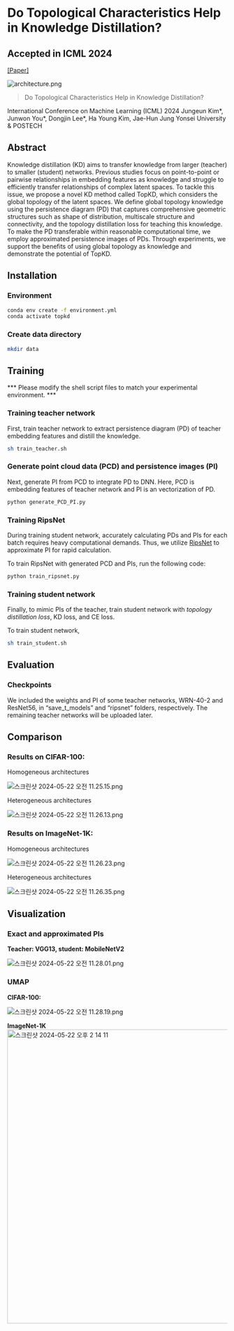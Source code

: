 # Do Topological Characteristics Help in Knowledge Distillation?
## Accepted in ICML 2024

[[Paper]](💥)

![architecture.png](https://prod-files-secure.s3.us-west-2.amazonaws.com/000722fa-64b3-42e8-b73e-280be5fafebc/249207a0-adf7-4d67-a185-e3ab4a927f28/architecture.png)

> Do Topological Characteristics Help in Knowledge Distillation?

International Conference on Machine Learning (ICML) 2024
Jungeun Kim*,  Junwon You*, Dongjin Lee*, Ha Young Kim, Jae-Hun Jung
Yonsei University & POSTECH
> 

## Abstract

Knowledge distillation (KD) aims to transfer knowledge from larger (teacher) to smaller (student) networks. Previous studies focus on point-to-point or pairwise relationships in embedding features as knowledge and struggle to efficiently transfer relationships of complex latent spaces. To tackle this issue, we propose a novel KD method called TopKD, which considers the global topology of the latent spaces. We define global topology knowledge using the persistence diagram (PD) that captures comprehensive geometric structures such as shape of distribution, multiscale structure and connectivity, and the topology distillation loss for teaching this knowledge. To make the PD transferable within reasonable computational time, we employ approximated persistence images of PDs. Through experiments, we support the benefits of using global topology as knowledge and demonstrate the potential of TopKD.

## Installation

### Environment

```bash
conda env create -f environment.yml
conda activate topkd
```

### Create data directory

```bash
mkdir data
```

## Training

*** Please modify the shell script files to match your experimental environment. ***

### Training teacher network

First, train teacher network to extract persistence diagram (PD) of teacher embedding features and distill the knowledge.

```bash
sh train_teacher.sh
```

### Generate point cloud data (PCD) and persistence images (PI)

Next, generate PI from PCD to integrate PD to DNN. Here, PCD is embedding features of teacher network and PI is an vectorization of PD. 

```bash
python generate_PCD_PI.py
```

### Training RipsNet

During training student network, accurately calculating PDs and PIs for each batch requires heavy computational demands. Thus, we utilize [RipsNet](https://arxiv.org/abs/2202.01725) to approximate PI for rapid calculation.

To train RipsNet with generated PCD and PIs, run the following code:

```bash
python train_ripsnet.py
```

### Training student network

Finally, to mimic PIs of the teacher, train student network with *topology distillation loss*, KD loss, and CE loss.

To train student network, 

```bash
sh train_student.sh
```

## Evaluation

### Checkpoints

We included the weights and PI of some teacher networks, WRN-40-2 and ResNet56, in “save_t_models” and “ripsnet” folders, respectively. The remaining teacher networks will be uploaded later.

## Comparison

### Results on CIFAR-100:

Homogeneous architectures

![스크린샷 2024-05-22 오전 11.25.15.png](https://prod-files-secure.s3.us-west-2.amazonaws.com/000722fa-64b3-42e8-b73e-280be5fafebc/8e15960d-1fd8-414c-95d2-2a79c370cea8/%E1%84%89%E1%85%B3%E1%84%8F%E1%85%B3%E1%84%85%E1%85%B5%E1%86%AB%E1%84%89%E1%85%A3%E1%86%BA_2024-05-22_%E1%84%8B%E1%85%A9%E1%84%8C%E1%85%A5%E1%86%AB_11.25.15.png)

Heterogeneous architectures

![스크린샷 2024-05-22 오전 11.26.13.png](https://prod-files-secure.s3.us-west-2.amazonaws.com/000722fa-64b3-42e8-b73e-280be5fafebc/6fd3f667-de88-4c8f-abed-cd352696bd90/%E1%84%89%E1%85%B3%E1%84%8F%E1%85%B3%E1%84%85%E1%85%B5%E1%86%AB%E1%84%89%E1%85%A3%E1%86%BA_2024-05-22_%E1%84%8B%E1%85%A9%E1%84%8C%E1%85%A5%E1%86%AB_11.26.13.png)

### Results on ImageNet-1K:

Homogeneous architectures

![스크린샷 2024-05-22 오전 11.26.23.png](https://prod-files-secure.s3.us-west-2.amazonaws.com/000722fa-64b3-42e8-b73e-280be5fafebc/ea012321-93eb-4427-a35f-5d903c2fd022/%E1%84%89%E1%85%B3%E1%84%8F%E1%85%B3%E1%84%85%E1%85%B5%E1%86%AB%E1%84%89%E1%85%A3%E1%86%BA_2024-05-22_%E1%84%8B%E1%85%A9%E1%84%8C%E1%85%A5%E1%86%AB_11.26.23.png)

Heterogeneous architectures

![스크린샷 2024-05-22 오전 11.26.35.png](https://prod-files-secure.s3.us-west-2.amazonaws.com/000722fa-64b3-42e8-b73e-280be5fafebc/4c0d6e48-ef59-4ffa-bee7-c9d90616f781/%E1%84%89%E1%85%B3%E1%84%8F%E1%85%B3%E1%84%85%E1%85%B5%E1%86%AB%E1%84%89%E1%85%A3%E1%86%BA_2024-05-22_%E1%84%8B%E1%85%A9%E1%84%8C%E1%85%A5%E1%86%AB_11.26.35.png)

## Visualization

### Exact and approximated PIs

**Teacher: VGG13, student: MobileNetV2**

![스크린샷 2024-05-22 오전 11.28.01.png](https://prod-files-secure.s3.us-west-2.amazonaws.com/000722fa-64b3-42e8-b73e-280be5fafebc/81526018-9d5a-471e-8b3d-f5a8dcd98925/%E1%84%89%E1%85%B3%E1%84%8F%E1%85%B3%E1%84%85%E1%85%B5%E1%86%AB%E1%84%89%E1%85%A3%E1%86%BA_2024-05-22_%E1%84%8B%E1%85%A9%E1%84%8C%E1%85%A5%E1%86%AB_11.28.01.png)

### UMAP

**CIFAR-100:**

![스크린샷 2024-05-22 오전 11.28.19.png](https://prod-files-secure.s3.us-west-2.amazonaws.com/000722fa-64b3-42e8-b73e-280be5fafebc/ac6b4015-246d-40f6-bdf6-ff73cecdd114/%E1%84%89%E1%85%B3%E1%84%8F%E1%85%B3%E1%84%85%E1%85%B5%E1%86%AB%E1%84%89%E1%85%A3%E1%86%BA_2024-05-22_%E1%84%8B%E1%85%A9%E1%84%8C%E1%85%A5%E1%86%AB_11.28.19.png)

**ImageNet-1K**
<img width="673" alt="스크린샷 2024-05-22 오후 2 14 11" src="https://github.com/jekim5418/TopKD/assets/60121575/a78897d0-d744-48a6-bc4b-870d8a895653">
